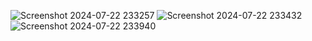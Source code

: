 ![Screenshot 2024-07-22 233257](https://github.com/user-attachments/assets/507f0fa4-ff64-480c-ab46-23985e075d95)
![Screenshot 2024-07-22 233432](https://github.com/user-attachments/assets/4368051f-f32f-47a8-b8ba-e6e5f8756121)
![Screenshot 2024-07-22 233940](https://github.com/user-attachments/assets/a581cffd-eaa0-46ec-9678-07af0be8a254)


